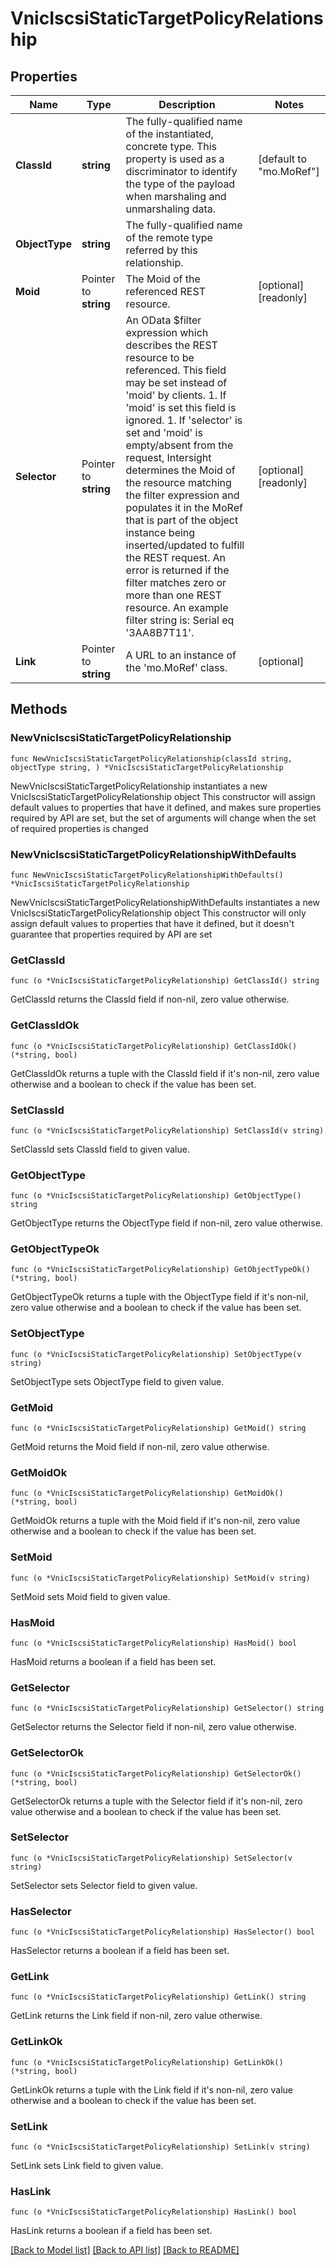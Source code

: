 # VnicIscsiStaticTargetPolicyRelationship

## Properties

Name | Type | Description | Notes
------------ | ------------- | ------------- | -------------
**ClassId** | **string** | The fully-qualified name of the instantiated, concrete type. This property is used as a discriminator to identify the type of the payload when marshaling and unmarshaling data. | [default to "mo.MoRef"]
**ObjectType** | **string** | The fully-qualified name of the remote type referred by this relationship. | 
**Moid** | Pointer to **string** | The Moid of the referenced REST resource. | [optional] [readonly] 
**Selector** | Pointer to **string** | An OData $filter expression which describes the REST resource to be referenced. This field may be set instead of &#39;moid&#39; by clients. 1. If &#39;moid&#39; is set this field is ignored. 1. If &#39;selector&#39; is set and &#39;moid&#39; is empty/absent from the request, Intersight determines the Moid of the resource matching the filter expression and populates it in the MoRef that is part of the object instance being inserted/updated to fulfill the REST request. An error is returned if the filter matches zero or more than one REST resource. An example filter string is: Serial eq &#39;3AA8B7T11&#39;. | [optional] [readonly] 
**Link** | Pointer to **string** | A URL to an instance of the &#39;mo.MoRef&#39; class. | [optional] 

## Methods

### NewVnicIscsiStaticTargetPolicyRelationship

`func NewVnicIscsiStaticTargetPolicyRelationship(classId string, objectType string, ) *VnicIscsiStaticTargetPolicyRelationship`

NewVnicIscsiStaticTargetPolicyRelationship instantiates a new VnicIscsiStaticTargetPolicyRelationship object
This constructor will assign default values to properties that have it defined,
and makes sure properties required by API are set, but the set of arguments
will change when the set of required properties is changed

### NewVnicIscsiStaticTargetPolicyRelationshipWithDefaults

`func NewVnicIscsiStaticTargetPolicyRelationshipWithDefaults() *VnicIscsiStaticTargetPolicyRelationship`

NewVnicIscsiStaticTargetPolicyRelationshipWithDefaults instantiates a new VnicIscsiStaticTargetPolicyRelationship object
This constructor will only assign default values to properties that have it defined,
but it doesn't guarantee that properties required by API are set

### GetClassId

`func (o *VnicIscsiStaticTargetPolicyRelationship) GetClassId() string`

GetClassId returns the ClassId field if non-nil, zero value otherwise.

### GetClassIdOk

`func (o *VnicIscsiStaticTargetPolicyRelationship) GetClassIdOk() (*string, bool)`

GetClassIdOk returns a tuple with the ClassId field if it's non-nil, zero value otherwise
and a boolean to check if the value has been set.

### SetClassId

`func (o *VnicIscsiStaticTargetPolicyRelationship) SetClassId(v string)`

SetClassId sets ClassId field to given value.


### GetObjectType

`func (o *VnicIscsiStaticTargetPolicyRelationship) GetObjectType() string`

GetObjectType returns the ObjectType field if non-nil, zero value otherwise.

### GetObjectTypeOk

`func (o *VnicIscsiStaticTargetPolicyRelationship) GetObjectTypeOk() (*string, bool)`

GetObjectTypeOk returns a tuple with the ObjectType field if it's non-nil, zero value otherwise
and a boolean to check if the value has been set.

### SetObjectType

`func (o *VnicIscsiStaticTargetPolicyRelationship) SetObjectType(v string)`

SetObjectType sets ObjectType field to given value.


### GetMoid

`func (o *VnicIscsiStaticTargetPolicyRelationship) GetMoid() string`

GetMoid returns the Moid field if non-nil, zero value otherwise.

### GetMoidOk

`func (o *VnicIscsiStaticTargetPolicyRelationship) GetMoidOk() (*string, bool)`

GetMoidOk returns a tuple with the Moid field if it's non-nil, zero value otherwise
and a boolean to check if the value has been set.

### SetMoid

`func (o *VnicIscsiStaticTargetPolicyRelationship) SetMoid(v string)`

SetMoid sets Moid field to given value.

### HasMoid

`func (o *VnicIscsiStaticTargetPolicyRelationship) HasMoid() bool`

HasMoid returns a boolean if a field has been set.

### GetSelector

`func (o *VnicIscsiStaticTargetPolicyRelationship) GetSelector() string`

GetSelector returns the Selector field if non-nil, zero value otherwise.

### GetSelectorOk

`func (o *VnicIscsiStaticTargetPolicyRelationship) GetSelectorOk() (*string, bool)`

GetSelectorOk returns a tuple with the Selector field if it's non-nil, zero value otherwise
and a boolean to check if the value has been set.

### SetSelector

`func (o *VnicIscsiStaticTargetPolicyRelationship) SetSelector(v string)`

SetSelector sets Selector field to given value.

### HasSelector

`func (o *VnicIscsiStaticTargetPolicyRelationship) HasSelector() bool`

HasSelector returns a boolean if a field has been set.

### GetLink

`func (o *VnicIscsiStaticTargetPolicyRelationship) GetLink() string`

GetLink returns the Link field if non-nil, zero value otherwise.

### GetLinkOk

`func (o *VnicIscsiStaticTargetPolicyRelationship) GetLinkOk() (*string, bool)`

GetLinkOk returns a tuple with the Link field if it's non-nil, zero value otherwise
and a boolean to check if the value has been set.

### SetLink

`func (o *VnicIscsiStaticTargetPolicyRelationship) SetLink(v string)`

SetLink sets Link field to given value.

### HasLink

`func (o *VnicIscsiStaticTargetPolicyRelationship) HasLink() bool`

HasLink returns a boolean if a field has been set.


[[Back to Model list]](../README.md#documentation-for-models) [[Back to API list]](../README.md#documentation-for-api-endpoints) [[Back to README]](../README.md)


